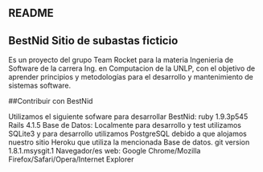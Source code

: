 ## README
## BestNid Sitio de subastas ficticio
Es un proyecto del grupo Team Rocket para la materia Ingenieria de Software de la carrera Ing. en Computacion de la UNLP, con el objetivo de aprender principios y metodologías para el desarrollo y mantenimiento de sistemas software.

##Contribuir con BestNid

Utilizamos el siguiente sofware para desarrollar BestNid:
ruby 1.9.3p545
Rails 4.1.5
Base de Datos: 
Localmente para desarrollo y test utilizamos SQLite3 y para desarrollo utilizamos PostgreSQL debido a que alojamos nuestro sitio Heroku que utiliza la mencionada Base de datos.
git version 1.8.1.msysgit.1
Navegador/es web: Google Chrome/Mozilla Firefox/Safari/Opera/Internet Explorer

